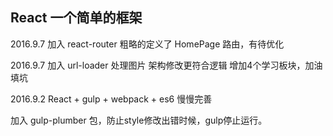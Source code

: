 ## React 一个简单的框架

2016.9.7
加入 react-router
粗略的定义了 HomePage 路由，有待优化

2016.9.7
加入 url-loader 处理图片
架构修改更符合逻辑
增加4个学习板块，加油填坑

2016.9.2
React + gulp + webpack + es6 慢慢完善

加入 gulp-plumber 包，防止style修改出错时候，gulp停止运行。
